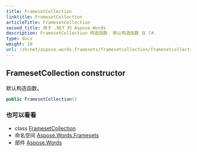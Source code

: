 ```yaml
---
title: FramesetCollection
linktitle: FramesetCollection
articleTitle: FramesetCollection
second_title: 用于 .NET 的 Aspose.Words
description: FramesetCollection 构造函数. 默认构造函数 在 C#.
type: docs
weight: 10
url: /zh/net/aspose.words.framesets/framesetcollection/framesetcollection/
---
```

## FramesetCollection constructor

默认构造函数。

```csharp
public FramesetCollection()
```

### 也可以看看

* class [FramesetCollection](../)
* 命名空间 [Aspose.Words.Framesets](../../../aspose.words.framesets/)
* 部件 [Aspose.Words](../../../)
